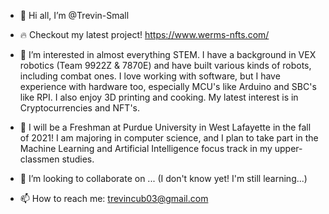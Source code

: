 - 👋 Hi all, I’m @Trevin-Small

- 🔥 Checkout my latest project! https://www.werms-nfts.com/ 

- 👀 I’m interested in almost everything STEM. 
     I have a background in VEX robotics (Team 9922Z & 7870E) and have built various kinds of robots, including combat ones. 
     I love working with software, but I have experience with hardware too, especially MCU's like Arduino and SBC's like RPI. I also enjoy 3D printing and cooking. 
     My latest interest is in Cryptocurrencies and NFT's.
    
- 🌱 I will be a Freshman at Purdue University in West Lafayette in the fall of 2021!
     I am majoring in computer science, and I plan to take part in the Machine Learning and Artificial Intelligence focus track in my upper-classmen studies.

- 💞️ I’m looking to collaborate on ... (I don't know yet! I'm still learning...)

- 📫 How to reach me: trevincub03@gmail.com

<!---
Trevin-Small/Trevin-Small is a ✨ special ✨ repository because its `README.md` (this file) appears on your GitHub profile.
You can click the Preview link to take a look at your changes.
--->
